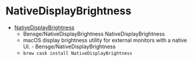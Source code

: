 # NativeDisplayBrightness
- [NativeDisplayBrightness](https://github.com/Bensge/NativeDisplayBrightness/)
  -  Bensge/NativeDisplayBrightness NativeDisplayBrightness
  - macOS display brightness utility for external monitors with a native UI. - Bensge/NativeDisplayBrightness
  - `brew cask install NativeDisplayBrightness`
